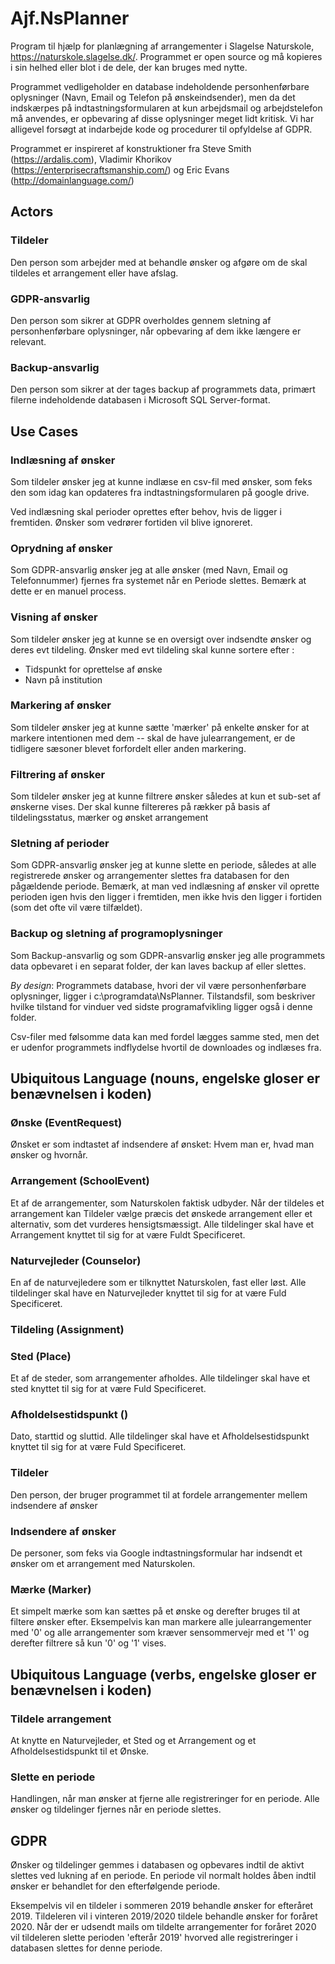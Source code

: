 # Ajf.NsPlanner
Program til hjælp for planlægning af arrangementer i Slagelse Naturskole, https://naturskole.slagelse.dk/.
Programmet er open source og må kopieres i sin helhed eller blot i de dele, der kan bruges med nytte.

Programmet vedligeholder en database indeholdende personhenførbare oplysninger (Navn, Email og Telefon på ønskeindsender), men da det indskærpes på indtastningsformularen at kun arbejdsmail og arbejdstelefon må anvendes, er opbevaring af disse oplysninger meget lidt kritisk. Vi har alligevel forsøgt at indarbejde kode og procedurer til opfyldelse af GDPR.

Programmet er inspireret af konstruktioner fra Steve Smith (https://ardalis.com), Vladimir Khorikov (https://enterprisecraftsmanship.com/) og Eric Evans (http://domainlanguage.com/)

## Actors

### Tildeler

Den person som arbejder med at behandle ønsker og afgøre om de skal tildeles et arrangement eller have afslag.

### GDPR-ansvarlig

Den person som sikrer at GDPR overholdes gennem sletning af personhenførbare oplysninger, når opbevaring af dem ikke længere er relevant.

### Backup-ansvarlig

Den person som sikrer at der tages backup af programmets data, primært filerne indeholdende databasen i Microsoft SQL Server-format.

## Use Cases

### Indlæsning af ønsker

Som tildeler ønsker jeg at kunne indlæse en csv-fil med ønsker, som feks den som idag kan opdateres fra indtastningsformularen på google drive. 

Ved indlæsning skal perioder oprettes efter behov, hvis de ligger i fremtiden. Ønsker som vedrører fortiden vil blive ignoreret.

### Oprydning af ønsker

Som GDPR-ansvarlig ønsker jeg at alle ønsker (med Navn, Email og Telefonnummer) fjernes fra systemet når en Periode slettes. Bemærk at dette er en manuel process.

### Visning af ønsker
Som tildeler ønsker jeg at kunne se en oversigt over indsendte ønsker og deres evt tildeling. Ønsker med evt tildeling skal kunne sortere efter :

* Tidspunkt for oprettelse af ønske
* Navn på institution

### Markering af ønsker
Som tildeler ønsker jeg at kunne sætte 'mærker' på enkelte ønsker for at markere intentionen med dem -- skal de have julearrangement, er de tidligere sæsoner blevet forfordelt eller anden markering.
### Filtrering af ønsker

Som tildeler ønsker jeg at kunne filtrere ønsker således at kun et sub-set af ønskerne vises. Der skal kunne filtereres på rækker på basis af tildelingsstatus, mærker og ønsket arrangement

### Sletning af perioder

Som GDPR-ansvarlig ønsker jeg at kunne slette en periode, således at alle registrerede ønsker og arrangementer slettes fra databasen for den pågældende periode. Bemærk, at man ved indlæsning af ønsker vil oprette perioden igen hvis den ligger i fremtiden, men ikke hvis den ligger i fortiden (som det ofte vil være tilfældet).

### Backup og sletning af programoplysninger

Som Backup-ansvarlig og som GDPR-ansvarlig ønsker jeg alle programmets data opbevaret i en separat folder, der kan laves backup af eller slettes.

*By design*: Programmets database, hvori der vil være personhenførbare oplysninger, ligger i c:\programdata\NsPlanner. Tilstandsfil, som beskriver hvilke tilstand for vinduer ved sidste programafvikling ligger også i denne folder. 

Csv-filer med følsomme data kan med fordel lægges samme sted, men det er udenfor programmets indflydelse hvortil de downloades og indlæses fra.

## Ubiquitous Language (nouns, engelske gloser er benævnelsen i koden)
### Ønske (EventRequest)

Ønsket er som indtastet af indsendere af ønsket: Hvem man er, hvad man ønsker og hvornår.

### Arrangement (SchoolEvent)

Et af de arrangementer, som Naturskolen faktisk udbyder. Når der tildeles et arrangement kan Tildeler vælge præcis det ønskede arrangement eller et alternativ, som det vurderes hensigtsmæssigt. Alle tildelinger skal have et Arrangement knyttet til sig for at være Fuldt Specificeret.

### Naturvejleder (Counselor)

En af de naturvejledere som er tilknyttet Naturskolen, fast eller løst. Alle tildelinger skal have en Naturvejleder knyttet til sig for at være Fuld Specificeret.

### Tildeling (Assignment)
### Sted (Place)

Et af de steder, som arrangementer afholdes. Alle tildelinger skal have et sted knyttet til sig for at være Fuld Specificeret.

### Afholdelsestidspunkt ()

Dato, starttid og sluttid. Alle tildelinger skal have et Afholdelsestidspunkt knyttet til sig for at være Fuld Specificeret.

### Tildeler
Den person, der bruger programmet til at fordele arrangementer mellem indsendere af ønsker

### Indsendere af ønsker

De personer, som feks via Google indtastningsformular har indsendt et ønsker om et arrangement med Naturskolen.

### Mærke (Marker)

Et simpelt mærke som kan sættes på et ønske og derefter bruges til at filtere ønsker efter. Eksempelvis kan man markere alle julearrangementer med '0' og alle arrangementer som kræver sensommervejr med et '1' og derefter filtrere så kun '0' og '1' vises.

## Ubiquitous Language (verbs, engelske gloser er benævnelsen i koden)
### Tildele arrangement
At knytte en Naturvejleder, et Sted og et Arrangement og et Afholdelsestidspunkt til et Ønske.

### Slette en periode

Handlingen, når man ønsker at fjerne alle registreringer for en periode. Alle ønsker og tildelinger fjernes når en periode slettes.

## GDPR

Ønsker og tildelinger gemmes i databasen og opbevares indtil de aktivt slettes ved lukning af en periode. En periode vil normalt holdes åben indtil ønsker er behandlet for den efterfølgende periode.

Eksempelvis vil en tildeler i sommeren 2019 behandle ønsker for efteråret 2019. Tildeleren vil i vinteren 2019/2020 tildele behandle ønsker for foråret 2020. Når der er udsendt mails om tildelte arrangementer for foråret 2020 vil tildeleren slette perioden 'efterår 2019' hvorved alle registreringer i databasen slettes for denne periode.